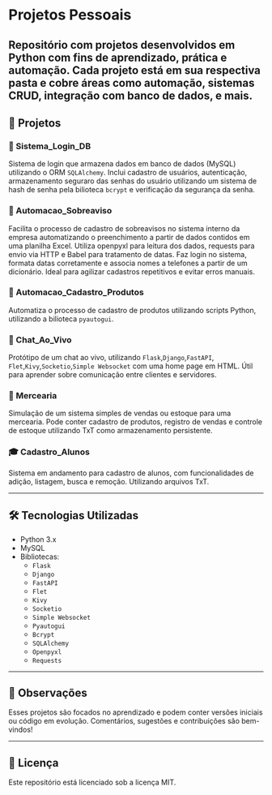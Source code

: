 # Projetos Pessoais

Repositório com projetos desenvolvidos em Python com fins de aprendizado, prática e automação. Cada projeto está em sua respectiva pasta e cobre áreas como automação, sistemas CRUD, integração com banco de dados, e mais.
---

## 📂 Projetos

### 🔐 Sistema_Login_DB
Sistema de login que armazena dados em banco de dados (MySQL) utilizando o ORM `SQLAlchemy`. Inclui cadastro de usuários, autenticação, armazenamento seguraro das senhas do usuário utilizando um sistema de hash de senha pela bilioteca `bcrypt` e verificação da segurança da senha.

### 🔧 Automacao_Sobreaviso
Facilita o processo de cadastro de sobreavisos no sistema interno da empresa automatizando o preenchimento a partir de dados contidos em uma planilha Excel. Utiliza openpyxl para leitura dos dados, requests para envio via HTTP e Babel para tratamento de datas. Faz login no sistema, formata datas corretamente e associa nomes a telefones a partir de um dicionário. Ideal para agilizar cadastros repetitivos e evitar erros manuais.

### 🔧 Automacao_Cadastro_Produtos
Automatiza o processo de cadastro de produtos utilizando scripts Python, utilizando a bilioteca `pyautogui`.

### 💬 Chat_Ao_Vivo
Protótipo de um chat ao vivo, utilizando `Flask`,`Django`,`FastAPI`, `Flet`,`Kivy`,`Socketio`,`Simple Websocket` com uma home page em HTML. Útil para aprender sobre comunicação entre clientes e servidores.

### 🧾 Mercearia
Simulação de um sistema simples de vendas ou estoque para uma mercearia. Pode conter cadastro de produtos, registro de vendas e controle de estoque utilizando TxT como armazenamento persistente.

### 🎓 Cadastro_Alunos
Sistema em andamento para cadastro de alunos, com funcionalidades de adição, listagem, busca e remoção. Utilizando arquivos TxT.

---

<!--## 📁 Organização

Algumas pastas possuem a tag **Organizando Repositórios** ou **now**, indicando que estão em processo de revisão, refatoração ou desenvolvimento ativo.

---
!-->
## 🛠️ Tecnologias Utilizadas

- Python 3.x
- MySQL
- Bibliotecas:
  - `Flask`
  - `Django`
  - `FastAPI`
  - `Flet`
  - `Kivy`
  - `Socketio`
  - `Simple Websocket`
  - `Pyautogui`
  - `Bcrypt`
  - `SQLAlchemy`
  - `Openpyxl`
  - `Requests`

---

## 📌 Observações

Esses projetos são focados no aprendizado e podem conter versões iniciais ou código em evolução. Comentários, sugestões e contribuições são bem-vindos!

---

## 📜 Licença

Este repositório está licenciado sob a licença MIT.
